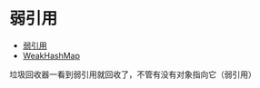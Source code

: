 # 弱引用
- [弱引用](../../src/main/java/cool/zzy/demo/reference/WeakReferenceTest.java)
- [WeakHashMap](../../src/main/java/cool/zzy/source/java/util/WeakHashMap.java)

垃圾回收器一看到弱引用就回收了，不管有没有对象指向它（弱引用）
